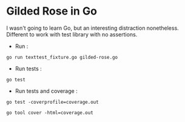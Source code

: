 # Gilded Rose in Go

I wasn't going to learn Go, but an interesting distraction
nonetheless. Different to work with test library with no 
assertions. 


- Run :

```shell
go run texttest_fixture.go gilded-rose.go
```

- Run tests :

```shell
go test
```

- Run tests and coverage :

```shell
go test -coverprofile=coverage.out

go tool cover -html=coverage.out
```